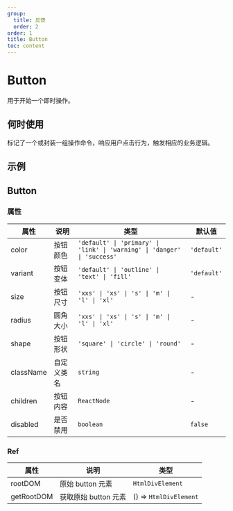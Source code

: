 ```yaml
---
group:
  title: 反馈
  order: 2
order: 1
title: Button
toc: content
---
```


# Button

用于开始一个即时操作。

## 何时使用

标记了一个或封装一组操作命令，响应用户点击行为，触发相应的业务逻辑。

## 示例

<code src="./demos/demo1.jsx"></code>

## Button

### 属性

| 属性      | 说明       | 类型                                                                     | 默认值      |
| --------- | ---------- | ------------------------------------------------------------------------ | ----------- |
| color     | 按钮颜色   | `'default' \| 'primary' \| 'link' \| 'warning' \| 'danger' \| 'success'` | `'default'` |
| variant   | 按钮变体   | `'default' \| 'outline' \| 'text' \| 'fill'`                             | `'default'` |
| size      | 按钮尺寸   | `'xxs' \| 'xs' \| 's' \| 'm' \| 'l' \| 'xl'`                             | -           |
| radius    | 圆角大小   | `'xxs' \| 'xs' \| 's' \| 'm' \| 'l' \| 'xl'`                             | -           |
| shape     | 按钮形状   | `'square' \| 'circle' \| 'round'`                                        | -           |
| className | 自定义类名 | `string`                                                                 | -           |
| children  | 按钮内容   | `ReactNode`                                                              | -           |
| disabled  | 是否禁用   | `boolean`                                                                | `false`     |

### Ref

| 属性       | 说明                 | 类型                   |
| ---------- | -------------------- | ---------------------- |
| rootDOM    | 原始 button 元素     | `HtmlDivElement`       |
| getRootDOM | 获取原始 button 元素 | () => `HtmlDivElement` |
